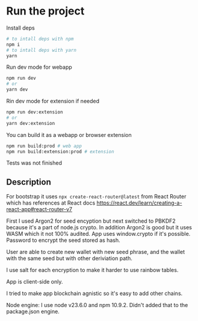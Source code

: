# Run the project
Install deps
```sh
# to intall deps with npm
npm i 
# to intall deps with yarn
yarn
```

Run dev mode for webapp
```sh
npm run dev
# or
yarn dev
```

Rin dev mode for extension if needed
```sh
npm run dev:extension
# or 
yarn dev:extension
```

You can build it as a webapp or browser extension
```sh
npm run build:prod # web app
npm run build:extension:prod # extension
```

Tests was not finished

## Description 

For bootstrap it uses `npx create-react-router@latest` from React Router which has references at React docs https://react.dev/learn/creating-a-react-app#react-router-v7 

First I used Argon2 for seed encyption but next switched to PBKDF2 because it's a part of node.js crypto.
In addition Argon2 is good but it uses WASM which it not 100% audited.
App uses window.crypto if it's possible.
Password to encrypt the seed stored as hash.

User are able to create new wallet with new seed phrase, and the wallet with the same seed but with other deriviation path.

I use salt for each encryption to make it harder to use rainbow tables.

App is client-side only.

I tried to make app blockchain agnistic so it's easy to add other chains.

Node engine: I use node v23.6.0 and npm 10.9.2. Didn't added that to the package.json engine.